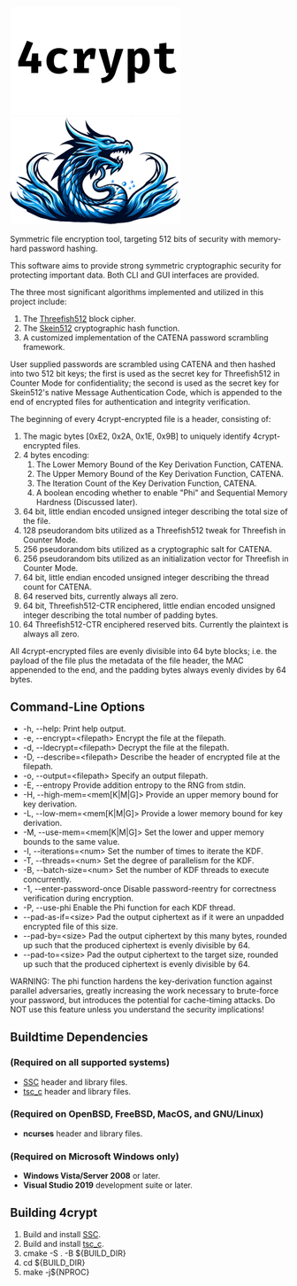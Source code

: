 ![Alt text](/share/title.png "4crypt")
![Alt text](/share/logo.png  "Dragon")

Symmetric file encryption tool, targeting 512 bits of security with memory-hard password hashing.

This software aims to provide strong symmetric cryptographic security for protecting important data.
Both CLI and GUI interfaces are provided.

The three most significant algorithms implemented and utilized in this project include:
1. The [Threefish512](https://en.wikipedia.org/wiki/Threefish) block cipher.
2. The [Skein512](https://en.wikipedia.org/wiki/Skein_(hash_function)) cryptographic hash function.
3. A customized implementation of the CATENA password scrambling framework.

User supplied passwords are scrambled using CATENA and then hashed into two 512 bit keys; the first
is used as the secret key for Threefish512 in Counter Mode for confidentiality; the second is used
as the secret key for Skein512's native Message Authentication Code, which is appended to the end
of encrypted files for authentication and integrity verification.

The beginning of every 4crypt-encrypted file is a header, consisting of:
1. The magic bytes [0xE2, 0x2A, 0x1E, 0x9B] to uniquely identify 4crypt-encrypted files.
2. 4 bytes encoding:
    1. The Lower Memory Bound of the Key Derivation Function, CATENA.
    2. The Upper Memory Bound of the Key Derivation Function, CATENA.
    3. The Iteration Count    of the Key Derivation Function, CATENA.
    4. A boolean encoding whether to enable "Phi" and Sequential Memory Hardness (Discussed later).
3. 64 bit, little endian encoded unsigned integer describing the total size of the file.
4. 128 pseudorandom bits utilized as a Threefish512 tweak for Threefish in Counter Mode.
5. 256 pseudorandom bits utilized as a cryptographic salt for CATENA.
6. 256 pseudorandom bits utilized as an initialization vector for Threefish in Counter Mode.
7. 64 bit, little endian encoded unsigned integer describing the thread count for CATENA.
8. 64 reserved bits, currently always all zero.
9. 64 bit, Threefish512-CTR enciphered, little endian encoded unsigned integer describing the total number of padding bytes.
10. 64 Threefish512-CTR enciphered reserved bits. Currently the plaintext is always all zero.

All 4crypt-encrypted files are evenly divisible into 64 byte blocks; i.e. the payload of the file plus
the metadata of the file header, the MAC appenended to the end, and the
padding bytes always evenly divides by 64 bytes.




## Command-Line Options
* -h, --help:  Print help output.
* -e, --encrypt=\<filepath\>    Encrypt the file at the filepath.
* -d, --ldecrypt=\<filepath\>    Decrypt the file at the filepath.
* -D, --describe=\<filepath\>   Describe the header of encrypted file at the filepath.
* -o, --output=\<filepath\>     Specify an output filepath.
* -E, --entropy               Provide addition entropy to the RNG from stdin.
* -H, --high-mem=\<mem[K|M|G]\> Provide an upper memory bound for key derivation.
* -L, --low-mem=\<mem[K|M|G]\>  Provide a lower memory bound for key derivation.
* -M, --use-mem=\<mem[K|M|G]\>  Set the lower and upper memory bounds to the same value.
* -I, --iterations=\<num\>      Set the number of times to iterate the KDF.
* -T, --threads=\<num\>         Set the degree of parallelism for the KDF.
* -B, --batch-size=\<num\>      Set the number of KDF threads to execute concurrently.
* -1, --enter-password-once   Disable password-reentry for correctness verification during encryption.
* -P, --use-phi               Enable the Phi function for each KDF thread.
* --pad-as-if=\<size\>          Pad the output ciphertext as if it were an unpadded encrypted file of this size.
* --pad-by=\<size\>             Pad the output ciphertext by this many bytes, rounded up such that the produced ciphertext is evenly divisible by 64.
* --pad-to=\<size\>             Pad the output ciphertext to the target size, rounded up such that the produced ciphertext is evenly divisible by 64.

WARNING: The phi function hardens the key-derivation function against
parallel adversaries, greatly increasing the work necessary to brute-force
your password, but introduces the potential for cache-timing attacks.
Do NOT use this feature unless you understand the security implications!

## Buildtime Dependencies
### (Required on all supported systems)
-   [SSC](https://github.com/stuartcalder/SSC) header and library files.
-   [tsc_c](https://github.com/stuartcalder/tsc_c) header and library files.
### (Required on OpenBSD, FreeBSD, MacOS, and GNU/Linux)
-   __ncurses__ header and library files.
### (Required on Microsoft Windows only)
-   __Windows Vista/Server 2008__ or later.
-   __Visual Studio 2019__ development suite or later.
## Building 4crypt
1. Build and install [SSC](https://github.com/stuartcalder/SSC.git).
2. Build and install [tsc_c](https://github.com/stuartcalder/tsc_c.git).
3. cmake -S . -B ${BUILD_DIR}
4. cd ${BUILD_DIR}
5. make -j${NPROC}
